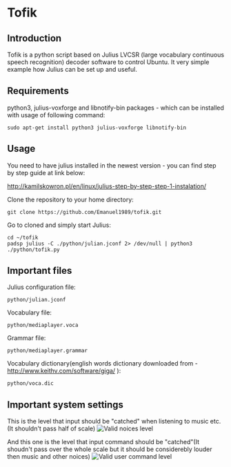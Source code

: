 Tofik
=====

Introduction
------------

Tofik is a python script based on Julius LVCSR (large vocabulary continuous speech recognition) decoder software to control Ubuntu. It very simple example how Julius can be set up and useful.

Requirements
------------

python3, julius-voxforge and libnotify-bin packages - which can be installed with usage of following command:
    
    sudo apt-get install python3 julius-voxforge libnotify-bin
    
Usage
-----

You need to have julius installed in the newest version - you can find step by step guide at link below:

http://kamilskowron.pl/en/linux/julius-step-by-step-step-1-instalation/

Clone the repository to your home directory:
    
    git clone https://github.com/Emanuel1989/tofik.git
    
Go to cloned and simply start Julius:

    cd ~/tofik
    padsp julius -C ./python/julian.jconf 2> /dev/null | python3 ./python/tofik.py

Important files
---------------

Julius configuration file:
  
    python/julian.jconf
    
Vocabulary file:
  
    python/mediaplayer.voca
    
Grammar file:

    python/mediaplayer.grammar
    
Vocabulary dictionary(english words dictionary downloaded from - http://www.keithv.com/software/giga/ ):

    python/voca.dic

Important system settings
-------------------------

This is the level that input should be "catched" when listening to music etc.(It shouldn't pass half of scale)
![Valid noices level](http://kamilskowron.pl/music.png "Valid noices level")

And this one is the level that input command should be "catched"(It shoudn't pass over the whole scale but it should be considerebly louder then music and other noices)
![Valid user command level](http://kamilskowron.pl/command.png "Valid user command level")
